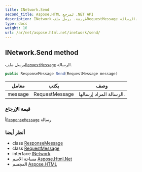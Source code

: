 ```yaml
---
title: INetwork.Send
second_title: Aspose.HTML لمرجع .NET API
description: INetwork طريقة. يرسل ملفRequestMessage الرسالة.
type: docs
weight: 10
url: /ar/net/aspose.html.net/inetwork/send/
---
```

## INetwork.Send method

يرسل ملف[`RequestMessage`](../../requestmessage/) الرسالة.

```csharp
public ResponseMessage Send(RequestMessage message)
```

| معامل | يكتب | وصف |
| --- | --- | --- |
| message | RequestMessage | الرسالة المراد إرسالها. |

### قيمة الإرجاع

أ[`ResponseMessage`](../../responsemessage/) رسالة

### أنظر أيضا

* class [ResponseMessage](../../responsemessage/)
* class [RequestMessage](../../requestmessage/)
* interface [INetwork](../)
* مساحة الاسم [Aspose.Html.Net](../../inetwork/)
* المجسم [Aspose.HTML](../../../)


